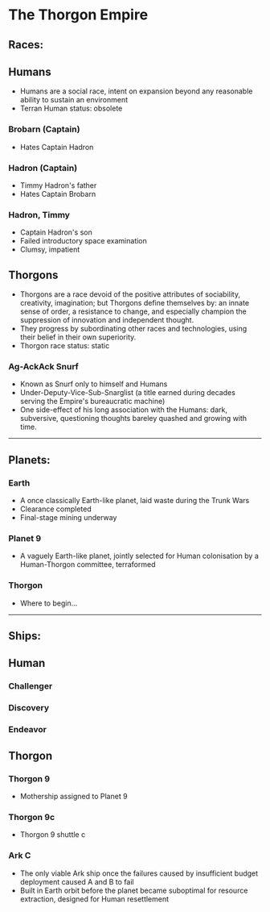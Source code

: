 # The Thorgon Empire

## Races:

## Humans
* Humans are a social race, intent on expansion beyond any reasonable ability to sustain an environment
* Terran Human status: obsolete

### Brobarn (Captain)
* Hates Captain Hadron

### Hadron (Captain)
* Timmy Hadron's father
* Hates Captain Brobarn

### Hadron, Timmy
* Captain Hadron's son
* Failed introductory space examination
* Clumsy, impatient

## Thorgons
* Thorgons are a race devoid of the positive attributes of sociability, creativity, imagination; but Thorgons define themselves by: an innate sense of order, a resistance to change, and especially champion the suppression of innovation and independent thought.
* They progress by subordinating other races and technologies, using their belief in their own superiority.
* Thorgon race status: static

### Ag-AckAck Snurf
* Known as Snurf only to himself and Humans
* Under-Deputy-Vice-Sub-Snarglist (a title earned during decades serving the Empire's bureaucratic machine)
* One side-effect of his long association with the Humans: dark, subversive, questioning thoughts bareley quashed and growing with time.

---

## Planets:

### Earth
* A once classically Earth-like planet, laid waste during the Trunk Wars
* Clearance completed
* Final-stage mining underway

### Planet 9
* A vaguely Earth-like planet, jointly selected for Human colonisation by a Human-Thorgon committee, terraformed

### Thorgon
* Where to begin…

---

## Ships:

## Human
### Challenger
### Discovery
### Endeavor

## Thorgon
### Thorgon 9
* Mothership assigned to Planet 9

### Thorgon 9c
* Thorgon 9 shuttle c

### Ark C
* The only viable Ark ship once the failures caused by insufficient budget deployment caused A and B to fail
* Built in Earth orbit before the planet became suboptimal for resource extraction, designed for Human resettlement
